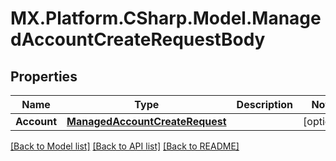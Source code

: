 # MX.Platform.CSharp.Model.ManagedAccountCreateRequestBody

## Properties

Name | Type | Description | Notes
------------ | ------------- | ------------- | -------------
**Account** | [**ManagedAccountCreateRequest**](ManagedAccountCreateRequest.md) |  | [optional] 

[[Back to Model list]](../README.md#documentation-for-models) [[Back to API list]](../README.md#documentation-for-api-endpoints) [[Back to README]](../README.md)

